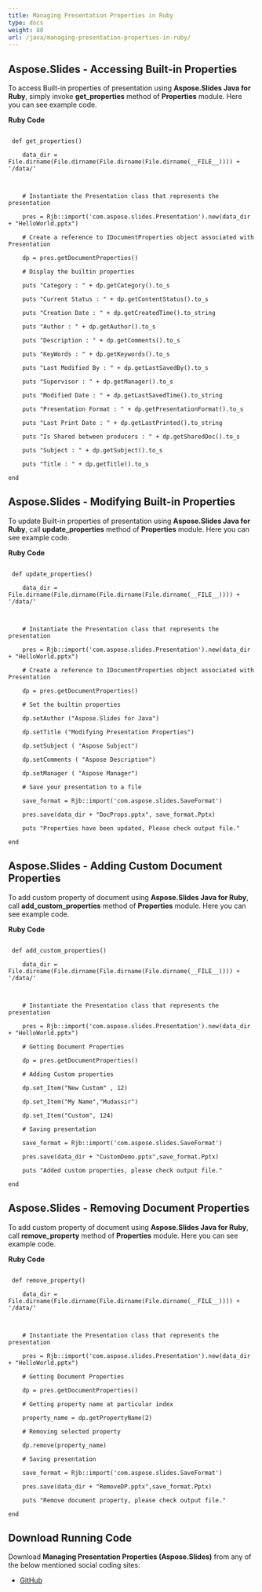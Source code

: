 ```yaml
---
title: Managing Presentation Properties in Ruby
type: docs
weight: 80
url: /java/managing-presentation-properties-in-ruby/
---
```


## **Aspose.Slides - Accessing Built-in Properties**
To access Built-in properties of presentation using **Aspose.Slides Java for Ruby**, simply invoke **get_properties** method of **Properties** module. Here you can see example code.

**Ruby Code**

```

 def get_properties()

    data_dir = File.dirname(File.dirname(File.dirname(File.dirname(__FILE__)))) + '/data/'



    # Instantiate the Presentation class that represents the presentation

    pres = Rjb::import('com.aspose.slides.Presentation').new(data_dir + "HelloWorld.pptx")

    # Create a reference to IDocumentProperties object associated with Presentation

    dp = pres.getDocumentProperties()

    # Display the builtin properties

    puts "Category : " + dp.getCategory().to_s

    puts "Current Status : " + dp.getContentStatus().to_s

    puts "Creation Date : " + dp.getCreatedTime().to_string

    puts "Author : " + dp.getAuthor().to_s

    puts "Description : " + dp.getComments().to_s

    puts "KeyWords : " + dp.getKeywords().to_s

    puts "Last Modified By : " + dp.getLastSavedBy().to_s

    puts "Supervisor : " + dp.getManager().to_s

    puts "Modified Date : " + dp.getLastSavedTime().to_string

    puts "Presentation Format : " + dp.getPresentationFormat().to_s

    puts "Last Print Date : " + dp.getLastPrinted().to_string

    puts "Is Shared between producers : " + dp.getSharedDoc().to_s

    puts "Subject : " + dp.getSubject().to_s

    puts "Title : " + dp.getTitle().to_s

end

```
## **Aspose.Slides - Modifying Built-in Properties**
To update Built-in properties of presentation using **Aspose.Slides Java for Ruby**, call **update_properties** method of **Properties** module. Here you can see example code.

**Ruby Code**

```

 def update_properties()

    data_dir = File.dirname(File.dirname(File.dirname(File.dirname(__FILE__)))) + '/data/'



    # Instantiate the Presentation class that represents the presentation

    pres = Rjb::import('com.aspose.slides.Presentation').new(data_dir + "HelloWorld.pptx")

    # Create a reference to IDocumentProperties object associated with Presentation

    dp = pres.getDocumentProperties()

    # Set the builtin properties

    dp.setAuthor ("Aspose.Slides for Java")

    dp.setTitle ("Modifying Presentation Properties")

    dp.setSubject ( "Aspose Subject")

    dp.setComments ( "Aspose Description")

    dp.setManager ( "Aspose Manager")

    # Save your presentation to a file

    save_format = Rjb::import('com.aspose.slides.SaveFormat')

    pres.save(data_dir + "DocProps.pptx", save_format.Pptx)

    puts "Properties have been updated, Please check output file."

end   

```
## **Aspose.Slides - Adding Custom Document Properties**
To add custom property of document using **Aspose.Slides Java for Ruby**, call **add_custom_properties** method of **Properties** module. Here you can see example code.

**Ruby Code**

```

 def add_custom_properties()

    data_dir = File.dirname(File.dirname(File.dirname(File.dirname(__FILE__)))) + '/data/'



    # Instantiate the Presentation class that represents the presentation

    pres = Rjb::import('com.aspose.slides.Presentation').new(data_dir + "HelloWorld.pptx")

    # Getting Document Properties

    dp = pres.getDocumentProperties()

    # Adding Custom properties

    dp.set_Item("New Custom" , 12)

    dp.set_Item("My Name","Mudassir")

    dp.set_Item("Custom", 124)

    # Saving presentation

    save_format = Rjb::import('com.aspose.slides.SaveFormat')

    pres.save(data_dir + "CustomDemo.pptx",save_format.Pptx)

    puts "Added custom properties, please check output file."

end   

```
## **Aspose.Slides - Removing Document Properties**
To add custom property of document using **Aspose.Slides Java for Ruby**, call **remove_property** method of **Properties** module. Here you can see example code.

**Ruby Code**

```

 def remove_property()

    data_dir = File.dirname(File.dirname(File.dirname(File.dirname(__FILE__)))) + '/data/'



    # Instantiate the Presentation class that represents the presentation

    pres = Rjb::import('com.aspose.slides.Presentation').new(data_dir + "HelloWorld.pptx")

    # Getting Document Properties

    dp = pres.getDocumentProperties()

    # Getting property name at particular index

    property_name = dp.getPropertyName(2)

    # Removing selected property

    dp.remove(property_name)

    # Saving presentation

    save_format = Rjb::import('com.aspose.slides.SaveFormat')

    pres.save(data_dir + "RemoveDP.pptx",save_format.Pptx)

    puts "Remove document property, please check output file."

end   

```
## **Download Running Code**
Download **Managing Presentation Properties (Aspose.Slides)** from any of the below mentioned social coding sites:

- [GitHub](https://github.com/aspose-slides/Aspose.Slides-for-Java/tree/master/Plugins/Aspose_Slides_Java_for_Ruby/lib/asposeslidesjava/Presentation/properties.rb)
